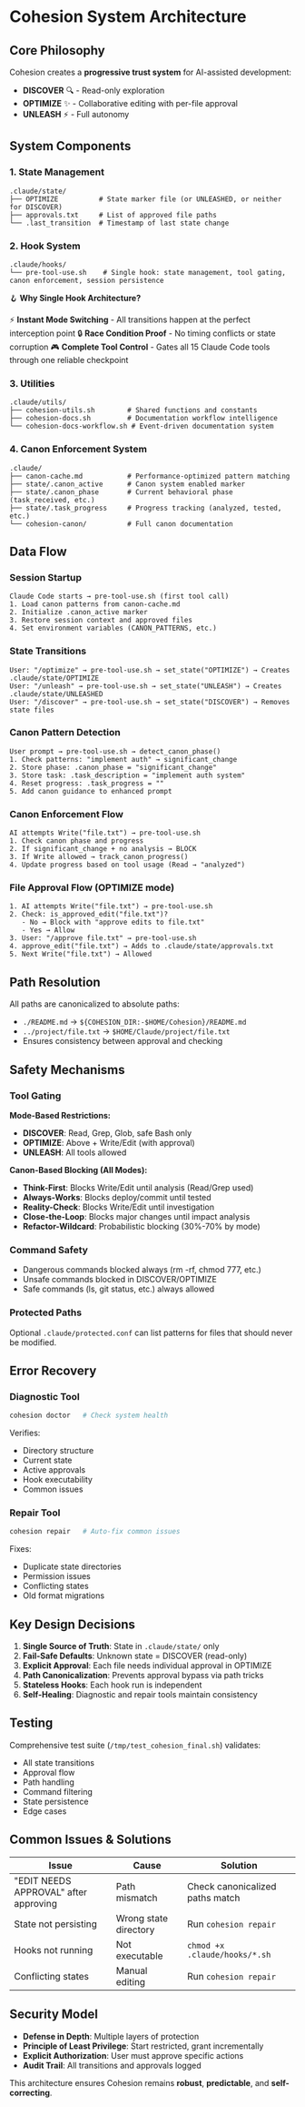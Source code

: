 # Cohesion System Architecture

## Core Philosophy
Cohesion creates a **progressive trust system** for AI-assisted development:
- **DISCOVER** 🔍 - Read-only exploration
- **OPTIMIZE** ✨ - Collaborative editing with per-file approval
- **UNLEASH** ⚡ - Full autonomy

## System Components

### 1. State Management
```
.claude/state/
├── OPTIMIZE          # State marker file (or UNLEASHED, or neither for DISCOVER)
├── approvals.txt     # List of approved file paths
└── .last_transition  # Timestamp of last state change
```

### 2. Hook System
```
.claude/hooks/
└── pre-tool-use.sh    # Single hook: state management, tool gating, canon enforcement, session persistence
```

🪝 **Why Single Hook Architecture?**

⚡ **Instant Mode Switching** - All transitions happen at the perfect interception point
🔒 **Race Condition Proof** - No timing conflicts or state corruption
🎮 **Complete Tool Control** - Gates all 15 Claude Code tools through one reliable checkpoint

### 3. Utilities
```
.claude/utils/
├── cohesion-utils.sh        # Shared functions and constants
├── cohesion-docs.sh         # Documentation workflow intelligence
└── cohesion-docs-workflow.sh # Event-driven documentation system
```

### 4. Canon Enforcement System
```
.claude/
├── canon-cache.md           # Performance-optimized pattern matching
├── state/.canon_active      # Canon system enabled marker
├── state/.canon_phase       # Current behavioral phase (task_received, etc.)
├── state/.task_progress     # Progress tracking (analyzed, tested, etc.)
└── cohesion-canon/          # Full canon documentation
```

## Data Flow

### Session Startup
```
Claude Code starts → pre-tool-use.sh (first tool call)
1. Load canon patterns from canon-cache.md
2. Initialize .canon_active marker
3. Restore session context and approved files
4. Set environment variables (CANON_PATTERNS, etc.)
```

### State Transitions
```
User: "/optimize" → pre-tool-use.sh → set_state("OPTIMIZE") → Creates .claude/state/OPTIMIZE
User: "/unleash" → pre-tool-use.sh → set_state("UNLEASH") → Creates .claude/state/UNLEASHED
User: "/discover" → pre-tool-use.sh → set_state("DISCOVER") → Removes state files
```

### Canon Pattern Detection
```
User prompt → pre-tool-use.sh → detect_canon_phase()
1. Check patterns: "implement auth" → significant_change
2. Store phase: .canon_phase = "significant_change"
3. Store task: .task_description = "implement auth system"
4. Reset progress: .task_progress = ""
5. Add canon guidance to enhanced prompt
```

### Canon Enforcement Flow
```
AI attempts Write("file.txt") → pre-tool-use.sh
1. Check canon phase and progress
2. If significant_change + no analysis → BLOCK
3. If Write allowed → track_canon_progress()
4. Update progress based on tool usage (Read → "analyzed")
```

### File Approval Flow (OPTIMIZE mode)
```
1. AI attempts Write("file.txt") → pre-tool-use.sh
2. Check: is_approved_edit("file.txt")? 
   - No → Block with "approve edits to file.txt"
   - Yes → Allow
3. User: "/approve file.txt" → pre-tool-use.sh
4. approve_edit("file.txt") → Adds to .claude/state/approvals.txt
5. Next Write("file.txt") → Allowed
```

## Path Resolution
All paths are canonicalized to absolute paths:
- `./README.md` → `${COHESION_DIR:-$HOME/Cohesion}/README.md`
- `../project/file.txt` → `$HOME/Claude/project/file.txt`
- Ensures consistency between approval and checking

## Safety Mechanisms

### Tool Gating
**Mode-Based Restrictions:**
- **DISCOVER**: Read, Grep, Glob, safe Bash only
- **OPTIMIZE**: Above + Write/Edit (with approval)
- **UNLEASH**: All tools allowed

**Canon-Based Blocking (All Modes):**
- **Think-First**: Blocks Write/Edit until analysis (Read/Grep used)
- **Always-Works**: Blocks deploy/commit until tested
- **Reality-Check**: Blocks Write/Edit until investigation
- **Close-the-Loop**: Blocks major changes until impact analysis
- **Refactor-Wildcard**: Probabilistic blocking (30%-70% by mode)

### Command Safety
- Dangerous commands blocked always (rm -rf, chmod 777, etc.)
- Unsafe commands blocked in DISCOVER/OPTIMIZE
- Safe commands (ls, git status, etc.) always allowed

### Protected Paths
Optional `.claude/protected.conf` can list patterns for files that should never be modified.

## Error Recovery

### Diagnostic Tool
```bash
cohesion doctor   # Check system health
```
Verifies:
- Directory structure
- Current state
- Active approvals
- Hook executability
- Common issues

### Repair Tool
```bash
cohesion repair   # Auto-fix common issues
```
Fixes:
- Duplicate state directories
- Permission issues
- Conflicting states
- Old format migrations

## Key Design Decisions

1. **Single Source of Truth**: State in `.claude/state/` only
2. **Fail-Safe Defaults**: Unknown state = DISCOVER (read-only)
3. **Explicit Approval**: Each file needs individual approval in OPTIMIZE
4. **Path Canonicalization**: Prevents approval bypass via path tricks
5. **Stateless Hooks**: Each hook run is independent
6. **Self-Healing**: Diagnostic and repair tools maintain consistency

## Testing
Comprehensive test suite (`/tmp/test_cohesion_final.sh`) validates:
- All state transitions
- Approval flow
- Path handling
- Command filtering
- State persistence
- Edge cases

## Common Issues & Solutions

| Issue | Cause | Solution |
|-------|-------|----------|
| "EDIT NEEDS APPROVAL" after approving | Path mismatch | Check canonicalized paths match |
| State not persisting | Wrong state directory | Run `cohesion repair` |
| Hooks not running | Not executable | `chmod +x .claude/hooks/*.sh` |
| Conflicting states | Manual editing | Run `cohesion repair` |

## Security Model
- **Defense in Depth**: Multiple layers of protection
- **Principle of Least Privilege**: Start restricted, grant incrementally
- **Explicit Authorization**: User must approve specific actions
- **Audit Trail**: All transitions and approvals logged

This architecture ensures Cohesion remains **robust**, **predictable**, and **self-correcting**.
